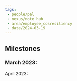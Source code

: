 ```yaml
---
tags:
 - people/pal
 - nexus/note_hub
 - area/employee_cosresiliency
 - date/2024-03-19
---
```


## Milestones
### March 2023: 

April 2023: 

